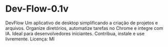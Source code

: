 # Dev-Flow-0.1v
DevFlow Um aplicativo de desktop simplificando a criação de projetos e arquivos. Organize diretórios, automatize tarefas no Chrome e integre com IA. Ideal para desenvolvedores iniciantes. Contribua, instale e use livremente. Licença: MI
